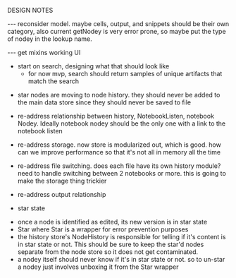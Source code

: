 DESIGN NOTES

--- reconsider model. maybe cells, output, and snippets should be their own category, also current getNodey is very error prone, so maybe put the type of nodey in the lookup name.

--- get mixins working UI

- start on search, designing what that should look like
  - for now mvp, search should return samples of unique artifacts that match the search

* star nodes are moving to node history. they should never be added to the main data store since they should never be saved to file

- re-address relationship between history, NotebookListen, notebook Nodey. Ideally notebook nodey should be the only one with a link to the notebook listen

- re-address storage. now store is modularized out, which is good. how can we improve performance so that it's not all in memory all the time

- re-address file switching. does each file have its own history module? need to handle switching between 2 notebooks or more. this is going to make the storage thing trickier

- re-address output relationship

* star state

- once a node is identified as edited, its new version is in star state
- Star<T extends Nodey> where Star is a wrapper for error prevention purposes
- the history store's NodeHistory is responsible for telling if it's content is in star state or not. This should be sure to keep the star'd nodes separate from the node store so it does not get contaminated.
- a nodey itself should never know if it's in star state or not. so to un-star a nodey just involves unboxing it from the Star wrapper
